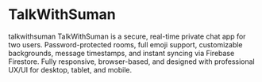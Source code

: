 # TalkWithSuman
talkwithsuman TalkWithSuman is a secure, real-time private chat app for two users. Password-protected rooms, full emoji support, customizable backgrounds, message timestamps, and instant syncing via Firebase Firestore. Fully responsive, browser-based, and designed with professional UX/UI for desktop, tablet, and mobile.
